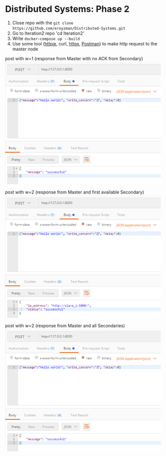 # Distributed Systems: Phase 2
1. Close repo with the `git clone https://github.com/eroyzman/Distributed-Systems.git`
2. Go to Iteration2 repo 'cd Iteration2'
3. Write `docker-compose up --build`
4. Use some tool ([httpie](https://httpie.io/cli), curl, [httpx](https://www.python-httpx.org/), [Postman](https://www.postman.com/product/what-is-postman)) to make http request to the master node

post with w=1 (response from Master with no ACK from Secondary)
![img.png](img.png)

post with w=2 (response from Master and first available Secondary)
![img_1.png](img_1.png)

post with w=2 (response from Master and all Secondaries)
![img_2.png](img_2.png)

